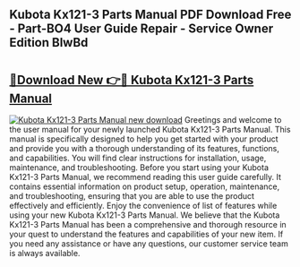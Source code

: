 ## Kubota Kx121-3 Parts Manual PDF Download Free - Part-BO4 User Guide Repair - Service Owner Edition BlwBd

# <h2><a href="http://bc86899.oget.top/?id=Kubota+Kx121-3+Parts+Manual">🔗Download New 👉🔴 Kubota Kx121-3 Parts Manual</a></h2>

[![Kubota Kx121-3 Parts Manual new download](https://i.imgur.com/5g1atiW.png)](http://bc86899.oget.top/?id=Kubota+Kx121-3+Parts+Manual)
Greetings and welcome to the user manual for your newly launched Kubota Kx121-3 Parts Manual. This manual is specifically designed to help you get started with your product and provide you with a thorough understanding of its features, functions, and capabilities. You will find clear instructions for installation, usage, maintenance, and troubleshooting. Before you start using your Kubota Kx121-3 Parts Manual, we recommend reading this user guide carefully. It contains essential information on product setup, operation, maintenance, and troubleshooting, ensuring that you are able to use the product effectively and efficiently. Enjoy the convenience of list of features while using your new Kubota Kx121-3 Parts Manual. We believe that the Kubota Kx121-3 Parts Manual has been a comprehensive and thorough resource in your quest to understand the features and capabilities of your new item. If you need any assistance or have any questions, our customer service team is always available.
